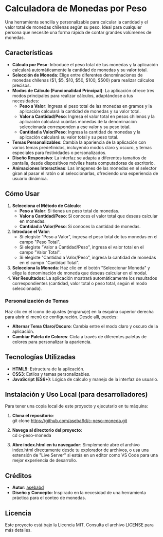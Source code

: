 # **Calculadora de Monedas por Peso**

Una herramienta sencilla y personalizable para calcular la cantidad y el valor total de monedas chilenas según su peso. Ideal para cualquier persona que necesite una forma rápida de contar grandes volúmenes de monedas.

## **Características**

* **Cálculo por Peso**: Introduce el peso total de tus monedas y la aplicación calculará automáticamente la cantidad de monedas y su valor total.  
* **Selección de Moneda**: Elige entre diferentes denominaciones de monedas chilenas ($1, $5, $10, $50, $100, $500) para realizar cálculos precisos.  
* **Modos de Cálculo (Funcionalidad Principal)**: La aplicación ofrece tres modos principales para realizar cálculos, adaptándose a tus necesidades:  
  * **Peso a Valor**: Ingresa el peso total de las monedas en gramos y la aplicación calculará la cantidad de monedas y su valor total.  
  * **Valor a Cantidad/Peso**: Ingresa el valor total en pesos chilenos y la aplicación calculará cuántas monedas de la denominación seleccionada corresponden a ese valor y su peso total.  
  * **Cantidad a Valor/Peso**: Ingresa la cantidad de monedas y la aplicación calculará su valor total y su peso total.  
* **Temas Personalizables**: Cambia la apariencia de la aplicación con varios temas predefinidos, incluyendo modos claro y oscuro, y temas especiales para festividades o personalizados.  
* **Diseño Responsivo**: La interfaz se adapta a diferentes tamaños de pantalla, desde dispositivos móviles hasta computadoras de escritorio.  
* **Animaciones Interactivas**: Las imágenes de las monedas en el selector giran al pasar el ratón o al seleccionarlas, ofreciendo una experiencia de usuario dinámica.

## **Cómo Usar**

1. **Selecciona el Método de Cálculo**:  
   * **Peso a Valor**: Si tienes un peso total de monedas.  
   * **Valor a Cantidad/Peso**: Si conoces el valor total que deseas calcular en monedas.  
   * **Cantidad a Valor/Peso**: Si conoces la cantidad de monedas.  
2. **Introduce el Valor**:  
   * Si elegiste "Peso a Valor", ingresa el peso total de tus monedas en el campo "Peso Total".  
   * Si elegiste "Valor a Cantidad/Peso", ingresa el valor total en el campo "Valor Total".  
   * Si elegiste "Cantidad a Valor/Peso", ingresa la cantidad de monedas en el campo "Cantidad Total".  
3. **Selecciona la Moneda**: Haz clic en el botón "Seleccionar Moneda" y elige la denominación de moneda que deseas calcular en el modal.  
4. **Ver Resultados**: La aplicación mostrará automáticamente los resultados correspondientes (cantidad, valor total o peso total, según el modo seleccionado).

### **Personalización de Temas**

Haz clic en el icono de ajustes (engranaje) en la esquina superior derecha para abrir el menú de configuración. Desde allí, puedes:

* **Alternar Tema Claro/Oscuro**: Cambia entre el modo claro y oscuro de la aplicación.  
* **Cambiar Paleta de Colores**: Cicla a través de diferentes paletas de colores para personalizar la apariencia.

## **Tecnologías Utilizadas**

* **HTML5**: Estructura de la aplicación.  
* **CSS3**: Estilos y temas personalizables.  
* **JavaScript (ES6+)**: Lógica de cálculo y manejo de la interfaz de usuario.

## **Instalación y Uso Local (para desarrolladores)**

Para tener una copia local de este proyecto y ejecutarlo en tu máquina:

1. **Clona el repositorio**:  
   git clone https://github.com/aseba6d/c-peso-moneda.git

2. **Navega al directorio del proyecto**:  
   cd c-peso-moneda

3. **Abre index.html en tu navegador**: Simplemente abre el archivo index.html directamente desde tu explorador de archivos, o usa una extensión de "Live Server" si estás en un editor como VS Code para una mejor experiencia de desarrollo.

## **Créditos**

* **Autor**: [asebabd](https://github.com/aseba6d)  
* **Diseño y Concepto**: Inspirado en la necesidad de una herramienta práctica para el conteo de monedas.

## **Licencia**

Este proyecto está bajo la Licencia MIT. Consulta el archivo LICENSE para más detalles.
